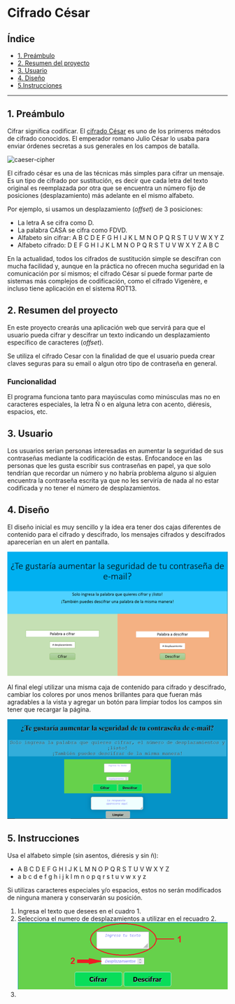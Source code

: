 # Cifrado César

## Índice

* [1. Preámbulo](#1-preámbulo)
* [2. Resumen del proyecto](#2-resumen-del-proyecto)
* [3. Usuario](#3-usuario)
* [4. Diseño](#4-diseño)
* [5.Instrucciones](#5-criterios-de-aceptación-mínimos-del-proyecto)

***

## 1. Preámbulo

Cifrar significa codificar. El [cifrado César](https://en.wikipedia.org/wiki/Caesar_cipher)
es uno de los primeros métodos de cifrado conocidos. El emperador romano Julio
César lo usaba para enviar órdenes secretas a sus generales en los campos de
batalla.

![caeser-cipher](https://upload.wikimedia.org/wikipedia/commons/thumb/2/2b/Caesar3.svg/2000px-Caesar3.svg.png)

El cifrado césar es una de las técnicas más simples para cifrar un mensaje. Es
un tipo de cifrado por sustitución, es decir que cada letra del texto original
es reemplazada por otra que se encuentra un número fijo de posiciones
(desplazamiento) más adelante en el mismo alfabeto.

Por ejemplo, si usamos un desplazamiento (_offset_) de 3 posiciones:

* La letra A se cifra como D.
* La palabra CASA se cifra como FDVD.
* Alfabeto sin cifrar: A B C D E F G H I J K L M N O P Q R S T U V W X Y Z
* Alfabeto cifrado: D E F G H I J K L M N O P Q R S T U V W X Y Z A B C

En la actualidad, todos los cifrados de sustitución simple se descifran con
mucha facilidad y, aunque en la práctica no ofrecen mucha seguridad en la
comunicación por sí mismos; el cifrado César sí puede formar parte de sistemas
más complejos de codificación, como el cifrado Vigenère, e incluso tiene
aplicación en el sistema ROT13.

## 2. Resumen del proyecto

En este proyecto crearás una aplicación web que servirá para que el usuario
pueda cifrar y descifrar un texto indicando un desplazamiento específico de
caracteres (_offset_).

Se utiliza el cifrado Cesar con la finalidad de que el usuario pueda crear claves 
seguras para su email o algun otro tipo de contraseña en general. 

### Funcionalidad

El programa funciona tanto para mayúsculas como minúsculas mas no en caracteres especiales, la letra Ñ o en alguna letra con acento, diéresis, espacios, etc. 

## 3. Usuario

Los usuarios serian personas interesadas en aumentar la seguridad de sus contraseñas mediante la codificación de estas. Enfocandoce en las personas que les
gusta escribir sus contraseñas en papel, ya que solo tendrían que recordar un número y no habría problema alguno si alguien encuentra la contraseña escrita
ya que no les serviría de nada al no estar codificada y no tener el número de desplazamientos.

## 4. Diseño

El diseño inicial es muy sencillo y la idea era tener dos cajas diferentes de contenido para el cifrado y descifrado, los mensajes cifrados y descifrados 
aparecerían en un alert en pantalla.

![Diseño inicial](/Demo.png)

Al final elegí utilizar una misma caja de contenido para cifrado y descifrado, cambiar los colores por unos menos brillantes para que fueran más agradables a
la vista y agregar un botón para limpiar todos los campos sin tener que recargar la página.

![Apariencia final](/final.png)

## 5. Instrucciones

Usa el alfabeto simple (sin asentos, diéresis y sin ñ):

* A B C D E F G H I J K L M N O P Q R S T U V W X Y Z
* a b c d e f g h i j k l m n o p q r s t u v w x y z 

Si utilizas caracteres especiales y/o espacios, estos no serán modificados de ninguna manera y conservarán su posición.

1. Ingresa el texto que desees en el cuadro 1. 
2. Selecciona el numero de desplazamientos a utilizar en el recuadro 2.
![Paso 1 y 2](/cajacontenido.png)
4. 


